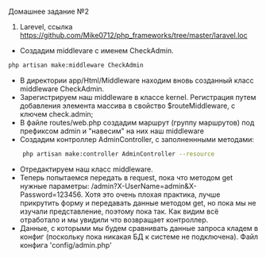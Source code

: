 Домашнее задание №2

1. Larevel, ссылка https://github.com/Mike0712/php_frameworks/tree/master/laravel.loc

- Создадим middlevare с именем CheckAdmin. 

```bash
php artisan make:middleware CheckAdmin
```

- В директории app/Html/Middleware находим вновь созданный класс middleware CheckAdmin.
- Зарегистрируем наш middleware в классе kernel. Регистрация путем добавления элемента массива в свойство $routeMiddleware, с ключем
check.admin;
- В файле routes/web.php создадим маршрут (группу маршрутов) под префиксом admin и "навесим" на них наш middleware 
- Создадим контроллер AdminController, с заполненнными методами: 

```bash
    php artisan make:controller AdminController --resource
```

- Отредактируем наш класс middleware.
- Теперь попытаемся передать в request, пока что методом get нужные параметры: /admin?X-UserName=admin&X-Password=123456. Хотя это очень плохая практика, лучше прикрутить форму и передавать данные методом get, но пока мы не изучали представление, поэтому пока так. Как видим всё отработало и мы увидили что возвращает контроллер.
- Данные, с которыми мы будем сравнивать данные запроса кладем в конфиг (поскольку пока никакая БД к системе не подключена). Файл конфига 'config/admin.php'
